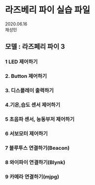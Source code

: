 # 라즈베리 파이 실습 파일


2020.06.16 <br>
채성민

## 모델 : 라즈페리 파이 3

### 1 LED  제어하기 <br>
### 2. Button 제어하기<br>
### 3. 디스플레이 출력하기<br>
### 4.기온,습도 센서 제어하기<br>
### 5 초음파 센서, 능동부저 제어하기<br>
### 6 서보모터 제어하기<br>
### 7 블루투스 연결하기(Beacon)<br>
### 8 와이파이 연결하기(Blynk)<br>
### 9 카메라 연결하기(mjpg)<br>

